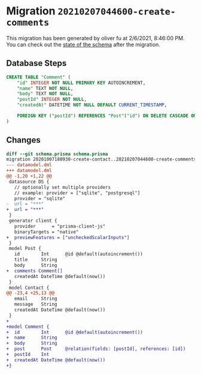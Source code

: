 # Migration `20210207044600-create-comments`

This migration has been generated by oliver fu at 2/6/2021, 8:46:00 PM.
You can check out the [state of the schema](./schema.prisma) after the migration.

## Database Steps

```sql
CREATE TABLE "Comment" (
    "id" INTEGER NOT NULL PRIMARY KEY AUTOINCREMENT,
    "name" TEXT NOT NULL,
    "body" TEXT NOT NULL,
    "postId" INTEGER NOT NULL,
    "createdAt" DATETIME NOT NULL DEFAULT CURRENT_TIMESTAMP,

    FOREIGN KEY ("postId") REFERENCES "Post"("id") ON DELETE CASCADE ON UPDATE CASCADE
)
```

## Changes

```diff
diff --git schema.prisma schema.prisma
migration 20201007180930-create-contact..20210207044600-create-comments
--- datamodel.dml
+++ datamodel.dml
@@ -1,20 +1,22 @@
 datasource DS {
   // optionally set multiple providers
   // example: provider = ["sqlite", "postgresql"]
   provider = "sqlite"
-  url = "***"
+  url = "***"
 }
 generator client {
   provider      = "prisma-client-js"
   binaryTargets = "native"
+  previewFeatures = ["uncheckedScalarInputs"]
 }
 model Post {
   id        Int      @id @default(autoincrement())
   title     String
   body      String
+  comments Comment[]
   createdAt DateTime @default(now())
 }
 model Contact {
@@ -23,4 +25,13 @@
   email     String
   message   String
   createdAt DateTime @default(now())
 }
+
+model Comment {
+  id        Int      @id @default(autoincrement())
+  name      String
+  body      String
+  post      Post     @relation(fields: [postId], references: [id])
+  postId    Int
+  createdAt DateTime @default(now())
+}
```


